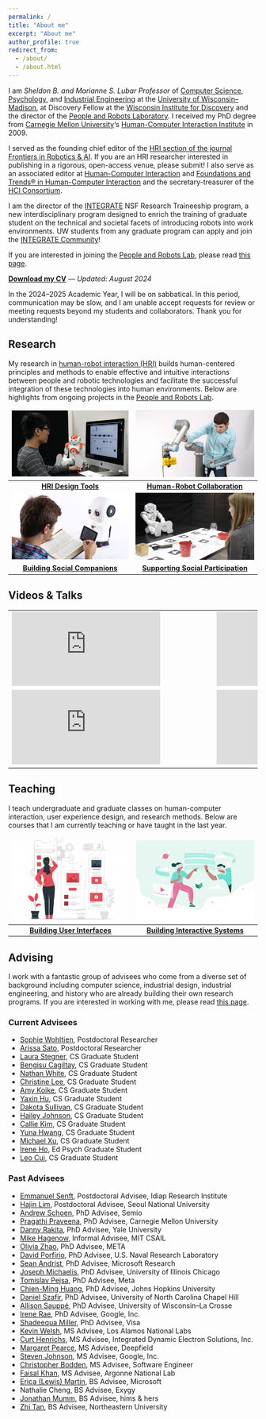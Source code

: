```yaml
---
permalink: /
title: "About me"
excerpt: "About me"
author_profile: true
redirect_from: 
  - /about/
  - /about.html
---
```


I am *Sheldon B. and Marianne S. Lubar Professor* of [Computer Science](http://cs.wisc.edu/), [Psychology](http://psych.wisc.edu/), and [Industrial Engineering](http://www.engr.wisc.edu/isye.html) at the [University of Wisconsin–Madison](http://wisc.edu/), at Discovery Fellow at the [Wisconsin Institute for Discovery](https://wid.wisc.edu/) and the director of the [People and Robots Laboratory](http://peopleandrobots.wisc.edu/). I received my PhD degree from [Carnegie Mellon University](http://cmu.edu/)‘s [Human-Computer Interaction Institute](http://hcii.cs.cmu.edu/) in 2009.

I served as the founding chief editor of the [HRI section of the journal Frontiers in Robotics & AI](https://www.frontiersin.org/journals/robotics-and-ai/sections/human-robot-interaction#). If you are an HRI researcher interested in publishing in a rigorous, open-access venue, please submit! I also serve as an associated editor at [Human-Computer Interaction](https://www.tandfonline.com/toc/hhci20/current) and [Foundations and Trends® in Human-Computer Interaction](https://www.nowpublishers.com/HCI) and the secretary-treasurer of the [HCI Consortium](http://hcic.org/).

I am the director of the [INTEGRATE](https://integrate.wisc.edu) NSF Research Traineeship program, a new interdisciplinary program designed to enrich the training of graduate student on the technical and societal facets of introducing robots into work environments. UW students from any graduate program can apply and join the [INTEGRATE Community](https://integrate.wisc.edu/seminars/)!

If you are interested in joining the [People and Robots Lab](http://peopleandrobots.wisc.edu), please read [this page](/joining).

<strong><a href="https://drive.google.com/file/d/10dYMhbmAQqMcagQlS8GAHVbamjY6_P8P/view?usp=sharing" target="_blank">Download my CV</a></strong> — _Updated: August 2024_

<highlight>In the 2024–2025 Academic Year, I will be on sabbatical. In this period, communication may be slow, and I am unable accept requests for review or meeting requests beyond my students and collaborators. Thank you for understanding!</highlight>

## Research

My research in [human-robot interaction (HRI)](https://en.wikipedia.org/wiki/Human–robot_interaction) builds human-centered principles and methods to enable effective and intuitive interactions between people and robotic technologies and facilitate the successful integration of these technologies into human environments. Below are highlights from ongoing projects in the [People and Robots Lab](http://peopleandrobots.wisc.edu/).

<style>
table, td, th, tr {
   border: none;
}
thead {
   background-color: rgba(0, 0, 0, 0.0);
   border-bottom: 0px;
}
tr.border-bottom {
   border-bottom: 0px;
}
</style>

| [![](../images/Programming.png)](/portfolio/portfolio-1) | [![](../images/20180824_Robotics_112-980x608.jpg)](/portfolio/portfolio-2) |
| :-: | :-: |
| **[HRI Design Tools](/portfolio/portfolio-1)** | **[Human-Robot Collaboration](/portfolio/portfolio-2)** | 
| [![](../images/Educational-Robots.png)](/portfolio/portfolio-3) | [![](../images/TBI-Research.jpg)](/portfolio/portfolio-4) |
| **[Building Social Companions](/portfolio/portfolio-3)** | **[Supporting Social Participation](/portfolio/portfolio-4)** |

## Videos & Talks

<style>
table, td, th, tr {
   border: none;
}
thead {
   background-color: rgba(0, 0, 0, 0.0);
   border-bottom: 0px;
}
tr.border-bottom {
   border-bottom: 0px;
}
</style>

<table>
    <tr>
      <td class="style24" style="width: 400px">
        <div id='outerdiv' style="width: 400px; overflow-x:hidden;">
          <iframe src="https://www.youtube.com/embed/mkq3Zn3tVvc?si=xJSOsx50AVAyqJv-" title="YouTube video player" frameborder="0" allow="accelerometer; autoplay; clipboard-write; encrypted-media; gyroscope; picture-in-picture; web-share" allowfullscreen></iframe>
          </div>
      </td>
      <td class="style24" style="width: 400px">
            <div id='outerdiv' style="width: 400px; overflow-x:hidden;">
                <iframe src="https://www.youtube.com/embed/videoseries?list=PLaIgLiq4gIuaA60oLfWalDrM91oA75mO-" title="YouTube video player" frameborder="0" allow="accelerometer; autoplay; clipboard-write; encrypted-media; gyroscope; picture-in-picture; web-share" allowfullscreen></iframe>
            </div>
        </td>
    </tr>
    <tr>
    <td class="style24" style="width: 400px">
        <div id='outerdiv' style="width: 400px; overflow-x:hidden;">
          <iframe src="https://www.youtube.com/embed/w2gu54f4tIU?si=7EQwdugrtbXKqFvP&amp;start=610" title="YouTube video player" frameborder="0" allow="accelerometer; autoplay; clipboard-write; encrypted-media; gyroscope; picture-in-picture; web-share" allowfullscreen></iframe>
          </div>
      </td>
        <td class="style24" style="width: 400px">
            <div id='outerdiv' style="width: 400px; overflow-x:hidden;">
                <iframe src="https://www.youtube.com/embed/videoseries?list=PLaIgLiq4gIuZykeHKBJFIYl4VZZ2PcZQc" title="YouTube video player" frameborder="0" allow="accelerometer; autoplay; clipboard-write; encrypted-media; gyroscope; picture-in-picture; web-share" allowfullscreen></iframe>
            </div>
        </td>
    </tr>
</table>


## Teaching

I teach undergraduate and graduate classes on human-computer interaction, user experience design, and research methods. Below are courses that I am currently teaching or have taught in the last year.

| [![](../images/ux-01-400x284.png)](/teaching/teaching-1) | [![](../images/6543438-400x267.jpg)](/teaching/teaching-3) |
| :-: | :-: |
| **[Building User Interfaces](/teaching/teaching-1)** | **[Building Interactive Systems](/teaching/teaching-3)** |

## Advising

I work with a fantastic group of advisees who come from a diverse set of background including computer science, industrial design, industrial engineering, and history who are already building their own research programs. If you are interested in working with me, please read [this page](/joining/).

### Current Advisees
- [Sophie Wohltjen](https://www.linkedin.com/in/sophie-wohltjen-9b12b351), Postdoctoral Researcher
- [Arissa Sato](https://arissasato.com), Postdoctoral Researcher
- [Laura Stegner](https://www.laurastegner.com/), CS Graduate Student
- [Bengisu Cagiltay](https://bengisucagiltay.github.io/), CS Graduate Student
- [Nathan White](https://nathantwhite.com/), CS Graduate Student
- [Christine Lee](https://christineplee.github.io/), CS Graduate Student
- [Amy Koike](https://amykoike.notion.site/amykoike/Amy-Koike-s-Portfolio-25f2b3e0429e498183aa739b193fda01), CS Graduate Student
- [Yaxin Hu](https://www.edayaxin.com/about), CS Graduate Student
- [Dakota Sullivan](https://dakotasullivan.github.io/), CS Graduate Student
- [Hailey Johnson](https://haileyljohnson.github.io/), CS Graduate Student
- [Callie Kim](https://callie-kim.com/), CS Graduate Student
- [Yuna Hwang](https://yunahwang.github.io/), CS Graduate Student
- [Michael Xu](http://www.michaelfxu.com/), CS Graduate Student
- [Irene Ho](https://edpsych.education.wisc.edu/staff/ho-hui-ru/), Ed Psych Graduate Student
- [Leo Cui](https://wid.wisc.edu/people/leo-cui/), CS Graduate Student

### Past Advisees
- [Emmanuel Senft](https://emmanuel-senft.github.io/), Postdoctoral Advisee, Idiap Research Institute
- [Hajin Lim](https://www.hajinlim.com/), Postdoctoral Advisee, Seoul National University
- [Andrew Schoen](https://andrewjschoen.github.io/), PhD Advisee, Semio
- [Pragathi Praveena](https://pragathipraveena.com/), PhD Advisee, Carnegie Mellon University
- [Danny Rakita](https://dannyrakita.net/), PhD Advisee, Yale University
- [Mike Hagenow](https://www.hageneaux.com/), Informal Advisee, MIT CSAIL
- [Olivia Zhao](https://www.olivia-zhao.com/), PhD Advisee, META
- [David Porfirio](https://dporfirio.github.io/), PhD Advisee, U.S. Naval Research Laboratory
- [Sean Andrist](https://seanandrist.com/), PhD Advisee, Microsoft Research
- [Joseph Michaelis](https://jmich.people.uic.edu/), PhD Advisee, University of Illinois Chicago
- [Tomislav Pejsa](https://www.linkedin.com/in/tomislav-pejsa/), PhD Advisee, Meta
- [Chien-Ming Huang](https://www.cs.jhu.edu/~cmhuang/), PhD Advisee, Johns Hopkins University
- [Daniel Szafir](https://www.danszafir.com/), PhD Advisee, University of North Carolina Chapel Hill
- [Allison Sauppé](https://cs.uwlax.edu/~asauppe/), PhD Advisee, University of Wisconsin–La Crosse
- [Irene Rae](https://www.linkedin.com/in/irenerae/), PhD Advisee, Google, Inc.
- [Shadeequa Miller](https://www.linkedin.com/in/sdeemiller/), PhD Advisee, Visa
- [Kevin Welsh](https://www.linkedin.com/in/kevin-welsh-668140bb), MS Advisee, Los Alamos National Labs
- [Curt Henrichs](https://www.linkedin.com/in/curt-henrichs/), MS Advisee, Integrated Dynamic Electron Solutions, Inc.
- [Margaret Pearce](https://www.linkedin.com/in/margaretpearce/), MS Advisee, Deepfield
- [Steven Johnson](https://www.linkedin.com/in/steven-johnson-590274ba/), MS Advisee, Google, Inc.
- [Christopher Bodden](https://dblp.org/pid/190/3029.html), MS Advisee, Software Engineer
- [Faisal Khan](https://www.linkedin.com/in/faisalkhan83/), MS Advisee, Argonne National Lab
- [Erica (Lewis) Martin](https://www.linkedin.com/in/erica-martin-lewis-866080a5/), BS Advisee, Microsoft
- Nathalie Cheng, BS Advisee, Exygy
- [Jonathan Mumm](https://www.linkedin.com/in/jonathanrmumm/), BS Advisee, hims & hers
- [Zhi Tan](https://www.khoury.northeastern.edu/people/zhi-tan/), BS Advisee, Northeastern University
